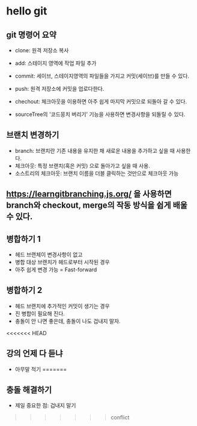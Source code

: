 # hello git

## git 명령어 요약

- clone: 원격 저장소 복사
- add: 스테이지 영역에 작업 파일 추가
- commit: 세이브, 스테이지영역의 파일들을 가지고 커밋(세이브)를 만들 수 있다.
- push: 원격 저장소에 커밋을 업로다한다.

- chechout: 체크아웃을 이용하면 아주 쉽게 마지막 커밋으로 되돌아 갈 수 있다.
- sourceTree의 '코드뭉치 버리기' 기능을 사용하면 변경사항을 되돌릴 수 있다.

## 브랜치 변경하기
- branch: 브랜치란 기존 내용을 유지한 채 새로운 내용을 추가하고 싶을 때 사용한다.
- 체크아웃: 특정 브랜치(혹은 커밋) 으로 돌아가고 싶을 때 사용.
- 소스트리의 체크아웃: 브랜치 이름을 더블 클릭하는 것만으로 체크아웃 가능

## https://learngitbranching.js.org/ 을 사용하면 branch와 checkout, merge의 작동 방식을 쉽게 배울 수 있다.

## 병합하기 1

- 헤드 브랜체이 변경사항이 없고
- 병합 대상 브랜치가 헤드로부터 시작된 경우
- 아주 쉽게 변경 가능 = Fast-forward

## 병합하기 2
- 헤드 브랜치에 추가적인 커밋이 생기는 경우
- 진 병합이 필요해 진다.
- 충돌이 안 나면 좋은데, 충돌이 나도 겁내지 말자.

<<<<<<< HEAD
## 강의 언제 다 듣냐

- 아무말 적기
=======
## 충돌 해결하기

- 제일 중요한 점: 겁내지 말기
>>>>>>> conflict
